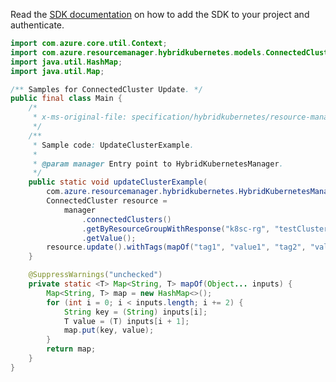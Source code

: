 Read the [SDK documentation](https://github.com/Azure/azure-sdk-for-java/blob/azure-resourcemanager-hybridkubernetes_1.0.0-beta.2/sdk/hybridkubernetes/azure-resourcemanager-hybridkubernetes/README.md) on how to add the SDK to your project and authenticate.

```java
import com.azure.core.util.Context;
import com.azure.resourcemanager.hybridkubernetes.models.ConnectedCluster;
import java.util.HashMap;
import java.util.Map;

/** Samples for ConnectedCluster Update. */
public final class Main {
    /*
     * x-ms-original-file: specification/hybridkubernetes/resource-manager/Microsoft.Kubernetes/stable/2021-10-01/examples/UpdateClusterExample.json
     */
    /**
     * Sample code: UpdateClusterExample.
     *
     * @param manager Entry point to HybridKubernetesManager.
     */
    public static void updateClusterExample(
        com.azure.resourcemanager.hybridkubernetes.HybridKubernetesManager manager) {
        ConnectedCluster resource =
            manager
                .connectedClusters()
                .getByResourceGroupWithResponse("k8sc-rg", "testCluster", Context.NONE)
                .getValue();
        resource.update().withTags(mapOf("tag1", "value1", "tag2", "value2")).apply();
    }

    @SuppressWarnings("unchecked")
    private static <T> Map<String, T> mapOf(Object... inputs) {
        Map<String, T> map = new HashMap<>();
        for (int i = 0; i < inputs.length; i += 2) {
            String key = (String) inputs[i];
            T value = (T) inputs[i + 1];
            map.put(key, value);
        }
        return map;
    }
}
```
